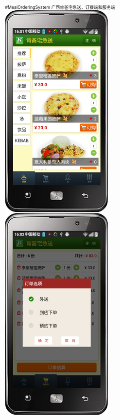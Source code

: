 #MealOrderingSystem
广西肯爸宅急送，订餐端和服务端
![](https://github.com/782271752/MealOrderingSystem/blob/master/raw/one.png?raw=true)
![](https://github.com/782271752/MealOrderingSystem/blob/master/raw/two.png?raw=true)
